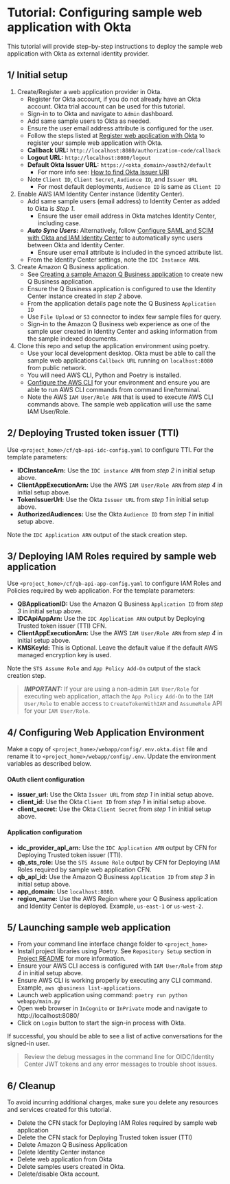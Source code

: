 # Tutorial: Configuring sample web application with Okta

This tutorial will provide step-by-step instructions to deploy the sample
web application with Okta as external identity provider.

## 1/ Initial setup
1. Create/Register a web application provider in Okta.
    * Register for Okta account, if you do not already have an Okta account. Okta trial account can be used for this tutorial.
    * Sign-in to to Okta and navigate to `Admin` dashboard.
    * Add same sample users to Okta as needed.
    * Ensure the user email address attribute is configured for the user.
    * Follow the steps listed at [Register web application with Okta](./register-webapp-with-okta.md) to register your sample web application with Okta.
    * **Callback URL:** `http://localhost:8080/authorization-code/callback`
    * **Logout URL:** `http://localhost:8080/logout`
    * **Default Okta Issuer URL:** `https://<okta_domain>/oauth2/default`
        * For more info see: [How to find Okta Issuer URI](./find-okta-issuer-url.md)
    * Note `Client ID`, `Client Secret`, `Audience ID`, and `Issuer URL`
        * For most default deployments, `Audience ID` is same as `Client ID`
2. Enable AWS IAM Identity Center instance (Identity Center).
    * Add same sample users (email address) to Identity Center as added to Okta is _Step 1_.
        * Ensure the user email address in Okta matches Identity Center, including case.
    * **_Auto Sync Users:_** Alternatively, follow [Configure SAML and SCIM with Okta and IAM Identity Center](https://docs.aws.amazon.com/singlesignon/latest/userguide/gs-okta.html) to automatically sync users between Okta and Identity Center.
        * Ensure user email attribute is included in the synced attribute list.
    * From the Identity Center settings, note the `IDC Instance ARN`.
3. Create Amazon Q Business application.
    * See [Creating a sample Amazon Q Business application](https://docs.aws.amazon.com/amazonq/latest/qbusiness-ug/quick-create-app.html) to create new Q Business application.
    * Ensure the Q Business application is configured to use the Identity Center instance created in _step 2_ above.
    * From the application details page note the Q Business `Application ID`
    * Use `File Upload` or `S3` connector to index few sample files for query.
    * Sign-in to the Amazon Q Business web experience as one of the sample user created in Identity Center and asking information from the sample indexed documents.
4. Clone this repo and setup the application environment using poetry.
    * Use your local development desktop. Okta must be able to call the sample web applications `Callback URL` running on `localhost:8080` from public network.
    * You will need AWS CLI, Python and Poetry is installed.
    * [Configure the AWS CLI](https://docs.aws.amazon.com/cli/v1/userguide/cli-chap-configure.html) for your environment and ensure you are able to run AWS CLI commands from command line/terminal.
    * Note the AWS `IAM User/Role ARN` that is used to execute AWS CLI commands above. The sample web application will use the same IAM User/Role.

## 2/ Deploying Trusted token issuer (TTI)
Use `<project_home>/cf/qb-api-idc-config.yaml` to configure TTI. For the template parameters:
* **IDCInstanceArn:** Use the `IDC instance ARN` from _step 2_ in initial setup above.
* **ClientAppExecutionArn:** Use the AWS `IAM User/Role ARN` from _step 4_ in initial setup above.
* **TokenIssuerUrl:** Use the Okta `Issuer URL` from _step 1_ in initial setup above.
* **AuthorizedAudiences:** Use the Okta `Audience ID` from _step 1_ in initial setup above.

Note the `IDC Application ARN` output of the stack creation step.

## 3/ Deploying IAM Roles required by sample web application
Use `<project_home>/cf/qb-api-app-config.yaml` to configure IAM Roles and Policies required by web application. For the template parameters:
* **QBApplicationID:** Use the Amazon Q Business `Application ID` from _step 3_ in initial setup above.
* **IDCApiAppArn:** Use the `IDC Application ARN` output by Deploying Trusted token issuer (TTI) CFN.
* **ClientAppExecutionArn:** Use the AWS `IAM User/Role ARN` from _step 4_ in initial setup above.
* **KMSKeyId:** This is Optional. Leave the default value if the default AWS managed encryption key is used.

Note the `STS Assume Role` and `App Policy Add-On` output of the stack creation step.

> **_IMPORTANT:_** If your are using a non-admin `IAM User/Role` for executing web application, attach the `App Policy Add-On` to the `IAM User/Role` to enable access to `CreateTokenWithIAM` and `AssumeRole` API for your `IAM User/Role`.

## 4/ Configuring Web Application Environment
Make a copy of `<project_home>/webapp/config/.env.okta.dist` file and rename it to `<project_home>/webapp/config/.env`. Update the environment variables as described below.

#### OAuth client configuration
* **issuer_url:** Use the Okta `Issuer URL` from _step 1_ in initial setup above.
* **client_id:** Use the Okta `Client ID` from _step 1_ in initial setup above.
* **client_secret:** Use the Okta `Client Secret` from _step 1_ in initial setup above.

#### Application configuration
* **idc_provider_apl_arn:** Use the `IDC Application ARN` output by CFN for Deploying Trusted token issuer (TTI).
* **qb_sts_role:** Use the `STS Assume Role` output by CFN for Deploying IAM Roles required by sample web application CFN.
* **qb_apl_id:** Use the Amazon Q Business `Application ID` from _step 3_ in initial setup above.
* **app_domain:**  Use `localhost:8080`.
* **region_name:** Use the AWS Region where your Q Business application and Identity Center is deployed. Example, `us-east-1` or `us-west-2`.

## 5/ Launching sample web application
* From your command line interface change folder to `<project_home>`
* Install project libraries using Poetry. See `Repository Setup` section in [Project README](../../../README.md) for more information.
* Ensure your AWS CLI access is configured with `IAM User/Role` from _step 4_ in initial setup above.
* Ensure AWS CLI is working properly by executing any CLI command. Example, `aws qbusiness list-applications`.
* Launch web application using command: `poetry run python webapp/main.py`
* Open web browser in `InCognito` or `InPrivate` mode and navigate to http://localhost:8080/
* Click on `Login` button to start the sign-in process with Okta.

If successful, you should be able to see a list of active conversations for the signed-in user.

> Review the debug messages in the command line for OIDC/Identity Center JWT tokens and any error messages to trouble shoot issues.

## 6/ Cleanup
To avoid incurring additional charges, make sure you delete any resources and services created for this tutorial.
* Delete the CFN stack for Deploying IAM Roles required by sample web application
* Delete the CFN stack for Deploying Trusted token issuer (TTI)
* Delete Amazon Q Business Application
* Delete Identity Center instance
* Delete web application from Okta
* Delete samples users created in Okta.
* Delete/disable Okta account.
